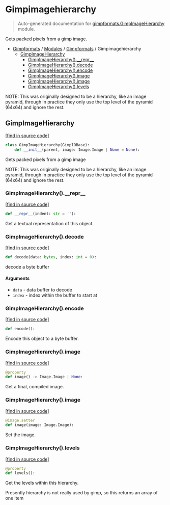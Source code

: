 # Gimpimagehierarchy

> Auto-generated documentation for [gimpformats.GimpImageHierarchy](../../../gimpformats/GimpImageHierarchy.py) module.

Gets packed pixels from a gimp image.

- [Gimpformats](../README.md#gimpformats-index) / [Modules](../MODULES.md#gimpformats-modules) / [Gimpformats](index.md#gimpformats) / Gimpimagehierarchy
    - [GimpImageHierarchy](#gimpimagehierarchy)
        - [GimpImageHierarchy().\_\_repr\_\_](#gimpimagehierarchy__repr__)
        - [GimpImageHierarchy().decode](#gimpimagehierarchydecode)
        - [GimpImageHierarchy().encode](#gimpimagehierarchyencode)
        - [GimpImageHierarchy().image](#gimpimagehierarchyimage)
        - [GimpImageHierarchy().image](#gimpimagehierarchyimage)
        - [GimpImageHierarchy().levels](#gimpimagehierarchylevels)

NOTE: This was originally designed to be a hierarchy, like
 an image pyramid, through in practice they only use the
 top level of the pyramid (64x64) and ignore the rest.

## GimpImageHierarchy

[[find in source code]](../../../gimpformats/GimpImageHierarchy.py#L15)

```python
class GimpImageHierarchy(GimpIOBase):
    def __init__(parent, image: Image.Image | None = None):
```

Gets packed pixels from a gimp image

NOTE: This was originally designed to be a hierarchy, like
 an image pyramid, through in practice they only use the
 top level of the pyramid (64x64) and ignore the rest.

### GimpImageHierarchy().\_\_repr\_\_

[[find in source code]](../../../gimpformats/GimpImageHierarchy.py#L116)

```python
def __repr__(indent: str = ''):
```

Get a textual representation of this object.

### GimpImageHierarchy().decode

[[find in source code]](../../../gimpformats/GimpImageHierarchy.py#L35)

```python
def decode(data: bytes, index: int = 0):
```

decode a byte buffer

#### Arguments

- `data` - data buffer to decode
- `index` - index within the buffer to start at

### GimpImageHierarchy().encode

[[find in source code]](../../../gimpformats/GimpImageHierarchy.py#L67)

```python
def encode():
```

Encode this object to a byte buffer.

### GimpImageHierarchy().image

[[find in source code]](../../../gimpformats/GimpImageHierarchy.py#L98)

```python
@property
def image() -> Image.Image | None:
```

Get a final, compiled image.

### GimpImageHierarchy().image

[[find in source code]](../../../gimpformats/GimpImageHierarchy.py#L105)

```python
@image.setter
def image(image: Image.Image):
```

Set the image.

### GimpImageHierarchy().levels

[[find in source code]](../../../gimpformats/GimpImageHierarchy.py#L84)

```python
@property
def levels():
```

Get the levels within this hierarchy.

Presently hierarchy is not really used by gimp,
so this returns an array of one item
